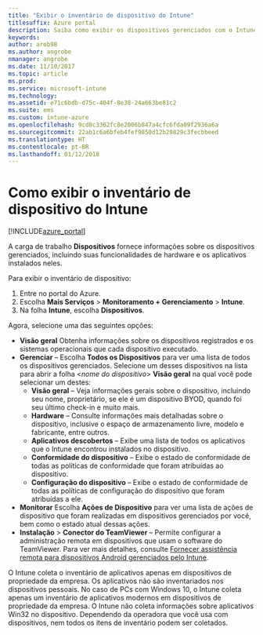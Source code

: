 ```yaml
---
title: "Exibir o inventário de dispositivo do Intune"
titlesuffix: Azure portal
description: Saiba como exibir os dispositivos gerenciados com o Intune e entender seu hardware e seus aplicativos instalados.
keywords: 
author: arob98
ms.author: angrobe
nmanager: angrobe
ms.date: 11/10/2017
ms.topic: article
ms.prod: 
ms.service: microsoft-intune
ms.technology: 
ms.assetid: e71c6bdb-d75c-404f-8e38-24a663be81c2
ms.suite: ems
ms.custom: intune-azure
ms.openlocfilehash: 9cd8c3362fc8e2006b847a4cfc6fda09f2936a6a
ms.sourcegitcommit: 22ab1c6a6bfeb4fef9850d12b29829c3fecbbeed
ms.translationtype: HT
ms.contentlocale: pt-BR
ms.lasthandoff: 01/12/2018
---
```

# <a name="how-to-view-intune-device-inventory"></a>Como exibir o inventário de dispositivo do Intune


[!INCLUDE[azure_portal](./includes/azure_portal.md)]

A carga de trabalho **Dispositivos** fornece informações sobre os dispositivos gerenciados, incluindo suas funcionalidades de hardware e os aplicativos instalados neles. 

Para exibir o inventário de dispositivo:

1. Entre no portal do Azure.
2. Escolha **Mais Serviços** > **Monitoramento + Gerenciamento** > **Intune**.
3. Na folha **Intune**, escolha **Dispositivos**.

Agora, selecione uma das seguintes opções:

- **Visão geral** Obtenha informações sobre os dispositivos registrados e os sistemas operacionais que cada dispositivo executado.
- **Gerenciar** – Escolha **Todos os Dispositivos** para ver uma lista de todos os dispositivos gerenciados.
    Selecione um desses dispositivos na lista para abrir a folha <*nome do dispositivo*> **Visão geral** na qual você pode selecionar um destes:
    - **Visão geral** – Veja informações gerais sobre o dispositivo, incluindo seu nome, proprietário, se ele é um dispositivo BYOD, quando foi seu último check-in e muito mais.
    - **Hardware** – Consulte informações mais detalhadas sobre o dispositivo, inclusive o espaço de armazenamento livre, modelo e fabricante, entre outros.
    - **Aplicativos descobertos** – Exibe uma lista de todos os aplicativos que o Intune encontrou instalados no dispositivo.
    - **Conformidade do dispositivo** – Exibe o estado de conformidade de todas as políticas de conformidade que foram atribuídas ao dispositivo.
    - **Configuração do dispositivo** – Exibe o estado de conformidade de todas as políticas de configuração do dispositivo que foram atribuídas a ele.
- **Monitorar** Escolha **Ações de Dispositivo** para ver uma lista de ações de dispositivo que foram realizadas em dispositivos gerenciados por você, bem como o estado atual dessas ações.
- **Instalação** > **Conector do TeamViewer** – Permite configurar a administração remota em dispositivos que usam o software do TeamViewer. Para ver mais detalhes, consulte [Fornecer assistência remota para dispositivos Android gerenciados pelo Intune](/intune/device-profile-android-teamviewer).

O Intune coleta o inventário de aplicativos apenas em dispositivos de propriedade da empresa. Os aplicativos não são inventariados nos dispositivos pessoais. No caso de PCs com Windows 10, o Intune coleta apenas um inventário de aplicativos modernos em dispositivos de propriedade da empresa. O Intune não coleta informações sobre aplicativos Win32 no dispositivo. Dependendo da operadora que você usa com dispositivos, nem todos os itens de inventário podem ser coletados.
